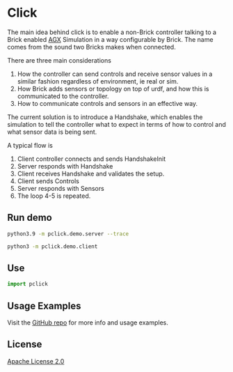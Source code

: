 # Click

The main idea behind click is to enable a non-Brick controller talking to a Brick enabled [AGX](https://www.algoryx.se/agx-dynamics/) Simulation in a way configurable by Brick.
The name comes from the sound two Bricks makes when connected.

There are three main considerations

1. How the controller can send controls and receive sensor values in a similar fashion regardless of environment, ie real or sim.
2. How Brick adds sensors or topology on top of urdf, and how this is communicated to the controller.
3. How to communicate controls and sensors in an effective way.

The current solution is to introduce a Handshake, which enables the simulation to tell the controller what to expect in terms of how to control and what sensor data is being sent.

A typical flow is

1. Client controller connects and sends HandshakeInit
2. Server responds with Handshake
3. Client receives Handshake and validates the setup.
4. Client sends Controls
5. Server responds with Sensors
6. The loop 4-5 is repeated.

## Run demo

```bash
python3.9 -m pclick.demo.server --trace
```

```bash
python3 -m pclick.demo.client
```

## Use

```python
import pclick
```

## Usage Examples

Visit the [GitHub repo](https://github.com/algoryx/click-mirror) for more info and usage examples.

## License

[Apache License 2.0](https://github.com/algoryx/click-mirror/LICENSE)
